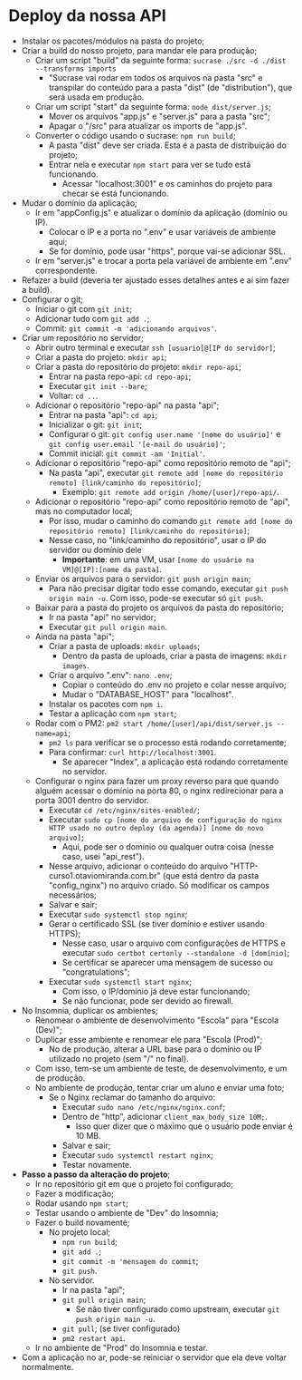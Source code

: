 # Deploy da nossa API

- Instalar os pacotes/módulos na pasta do projeto;
- Criar a build do nosso projeto, para mandar ele para produção;
  - Criar um script "build" da seguinte forma: `sucrase ./src -d ./dist --transforms imports`
    - "Sucrase vai rodar em todos os arquivos na pasta "src" e transpilar do conteúdo para a pasta "dist" (de "distribution"), que será usada em produção.
  - Criar um script "start" da seguinte forma: `node dist/server.js`;
    - Mover os arquivos "app.js" e "server.js" para a pasta "src";
    - Apagar o "/src" para atualizar os imports de "app.js".
  - Converter o código usando o sucrase: `npm run build`;
    - A pasta "dist" deve ser criada. Esta é a pasta de distribuição do projeto;
    - Entrar nela e executar `npm start` para ver se tudo está funcionando.
      - Acessar "localhost:3001" e os caminhos do projeto para checar se está funcionando.
- Mudar o domínio da aplicação;
  - Ir em "appConfig.js" e atualizar o domínio da aplicação (domínio ou IP).
    - Colocar o IP e a porta no ".env" e usar variáveis de ambiente aqui;
    - Se for domínio, pode usar "https", porque vai-se adicionar SSL.
  - Ir em "server.js" e trocar a porta pela variável de ambiente em ".env" correspondente.
- Refazer a build (deveria ter ajustado esses detalhes antes e aí sim fazer a build).
- Configurar o git;
  - Iniciar o git com `git init`;
  - Adicionar tudo com `git add .`;
  - Commit: `git commit -m 'adicionando arquivos'`.
- Criar um repositório no servidor;
  - Abrir outro terminal e executar `ssh [usuario]@[IP do servidor]`;
  - Criar a pasta do projeto: `mkdir api`;
  - Criar a pasta do repositório do projeto: `mkdir repo-api`;
    - Entrar na pasta repo-api: `cd repo-api`; 
    - Executar `git init --bare`;
    - Voltar: `cd ..`.
  - Adicionar o repositório "repo-api" na pasta "api";
    - Entrar na pasta "api": `cd api`;
    - Inicializar o git: `git init`;
    - Configurar o git: `git config user.name '[nome do usuário]'` e `git config user.email '[e-mail do usuário]'`;
    - Commit inicial: `git commit -am 'Initial'`.
  - Adicionar o repositório "repo-api" como repositório remoto de "api";
    - Na pasta "api", executar `git remote add [nome do repositório remoto] [link/caminho do repositório]`;
      - Exemplo: `git remote add origin /home/[user]/repo-api/`.
  - Adicionar o repositório "repo-api" como repositório remoto de "api", mas no computador local;
    - Por isso, mudar o caminho do comando `git remote add [nome do repositório remoto] [link/caminho do repositório]`;
    - Nesse caso, no "link/caminho do repositório", usar o IP do servidor ou domínio dele
      - **Importante**: em uma VM, usar `[nome do usuário na VM]@[IP]:[nome da pasta]`.    
  - Enviar os arquivos para o servidor: `git push origin main`;
    - Para não precisar digitar todo esse comando, executar `git push origin main -u`. Com isso, pode-se executar só `git push`.
  - Baixar para a pasta do projeto os arquivos da pasta do repositório;
    - Ir na pasta "api" no servidor;
    - Executar `git pull origin main`.
  - Ainda na pasta "api";
    - Criar a pasta de uploads: `mkdir uploads`;
      - Dentro da pasta de uploads, criar a pasta de imagens: `mkdir images`.
    - Criar o arquivo ".env": `nano .env`;
      - Copiar o conteúdo do .env no projeto e colar nesse arquivo;
      - Mudar o "DATABASE_HOST" para "localhost".
    - Instalar os pacotes com `npm i`.
    - Testar a aplicação com `npm start`;
  - Rodar com o PM2: `pm2 start /home/[user]/api/dist/server.js --name=api`;
    - `pm2 ls` para verificar se o processo está rodando corretamente;
    - Para confirmar: `curl http://localhost:3001`.
      - Se aparecer "Index", a aplicação está rodando corretamente no servidor.
  - Configurar o nginx para fazer um proxy reverso para que quando alguém acessar o domínio na porta 80, o nginx redirecionar para a porta 3001 dentro do servidor.
    - Executar `cd /etc/nginx/sites-enabled/`;
    - Executar `sudo cp [nome do arquivo de configuração do nginx HTTP usado no outro deploy (da agenda)] [nome do novo arquivo]`;
        - Aqui, pode ser o domínio ou qualquer outra coisa (nesse caso, usei "api_rest").
    - Nesse arquivo, adicionar o conteúdo do arquivo "HTTP-curso1.otaviomiranda.com.br" (que está dentro da pasta "config_nginx") no arquivo criado. Só modificar os campos necessários;
    - Salvar e sair;
    - Executar `sudo systemctl stop nginx`;
    - Gerar o certificado SSL (se tiver domínio e estiver usando HTTPS);
      - Nesse caso, usar o arquivo com configurações de HTTPS e executar `sudo certbot certonly --standalone -d [domínio]`;
      - Se certificar se aparecer uma mensagem de sucesso ou "congratulations";
    - Executar `sudo systemctl start nginx`;
      - Com isso, o IP/domínio já deve estar funcionando;
      - Se não funcionar, pode ser devido ao firewall.
- No Insomnia, duplicar os ambientes;
  - Renomear o ambiente de desenvolvimento "Escola" para "Escola (Dev)";
  - Duplicar esse ambiente e renomear ele para "Escola (Prod)";
    - No de produção, alterar a URL base para o domínio ou IP utilizado no projeto (sem "/" no final).
  - Com isso, tem-se um ambiente de teste, de desenvolvimento, e um de produção.
  - No ambiente de produção, tentar criar um aluno e enviar uma foto; 
    - Se o Nginx reclamar do tamanho do arquivo: 
      - Executar `sudo nano /etc/nginx/nginx.conf`;
      - Dentro de "http", adicionar `client_max_body_size 10M;`.
        - Isso quer dizer que o máximo que o usuário pode enviar é 10 MB.
      - Salvar e sair;
      - Executar `sudo systemctl restart nginx`;
      - Testar novamente.
- **Passo a passo da alteração do projeto**;
  - Ir no repositório git em que o projeto foi configurado;
  - Fazer a modificação;
  - Rodar usando `npm start`;
  - Testar usando o ambiente de "Dev" do Insomnia;
  - Fazer o build novamente;
    - No projeto local;
      - `npm run build`;
      - `git add .`;
      - `git commit -m 'mensagem do commit`;
      - `git push`.
    - No servidor.
      - Ir na pasta "api";
      - `git pull origin main`;
        - Se não tiver configurado como upstream, executar `git push origin main -u`.
      - `git pull`; (se tiver configurado)
      - `pm2 restart api`.
  - Ir no ambiente de "Prod" do Insomnia e testar.
- Com a aplicação no ar, pode-se reiniciar o servidor que ela deve voltar normalmente.